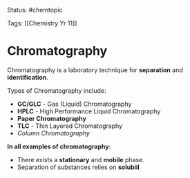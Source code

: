 Status: #chemtopic 

Tags: [[Chemistry Yr 11]]

# Chromatography

Chromatography is a laboratory technique for **separation** and **identification**.

Types of Chromatography include:
- **GC/GLC** - Gas (Liquid) Chromatography
- **HPLC** - High Performance Liquid Chromatography
- **Paper Chromatography**
- **TLC** - Thin Layered Chromatography
- *Column Chromatography*

**In all examples of chromatography:**
- There exists a **stationary** and **mobile** phase.
- Separation of substances relies on **solubiil**